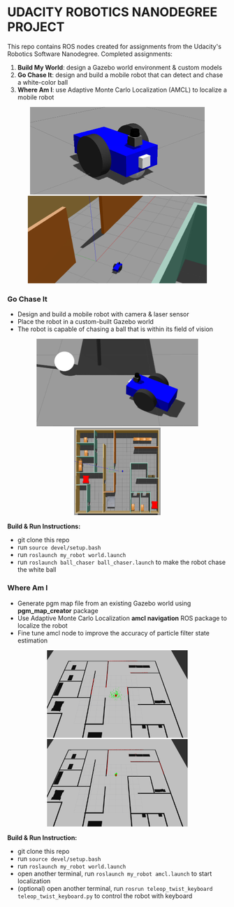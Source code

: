 # UDACITY ROBOTICS NANODEGREE PROJECT
This repo contains ROS nodes created for assignments from the Udacity's Robotics Software Nanodegree. Completed assignments:
1. **Build My World**: design a Gazebo world environment & custom models
2. **Go Chase It**: design and build a mobile robot that can detect and chase a white-color ball
3. **Where Am I**: use Adaptive Monte Carlo Localization (AMCL) to localize a mobile robot

<p align="center">
  <img height="200" src="/images/my_robot_2.png">
  <img height="200" src="/images/my_robot_1.png">
</p>

### Go Chase It
  - Design and build a mobile robot with camera & laser sensor
  - Place the robot in a custom-built Gazebo world
  - The robot is capable of chasing a ball that is within its field of vision

<p align="center">
  <img height="200" src="/images/ball_chaser.png">
  <img height="200" src="/images/map.png">
</p>

**Build & Run Instructions:**
- git clone this repo
- run `source devel/setup.bash`
- run `roslaunch my_robot world.launch`
- run `roslaunch ball_chaser ball_chaser.launch` to make the robot chase the white ball

### Where Am I
- Generate pgm map file from an existing Gazebo world using **pgm_map_creator** package
- Use Adaptive Monte Carlo Localization **amcl navigation** ROS package to localize the robot
- Fine tune amcl node to improve the accuracy of particle filter state estimation

<p align="center">
  <img height="200" src="/images/rviz_screenshot_1.png">
  <img height="200" src="/images/rviz_screenshot_2.png">
</p>

**Build & Run Instruction:**
- git clone this repo
- run `source devel/setup.bash`
- run `roslaunch my_robot world.launch`
- open another terminal, run `roslaunch my_robot amcl.launch` to start localization
- (optional) open another terminal, run `rosrun teleop_twist_keyboard teleop_twist_keyboard.py` to control the robot with keyboard
